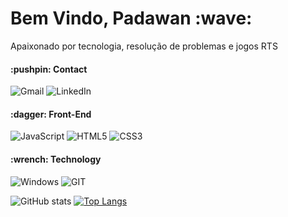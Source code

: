 <h1> Bem Vindo, Padawan :wave: </h1>

<p> Apaixonado por tecnologia, resolução de problemas e jogos RTS </p>

<section>
<h4> :pushpin: Contact </h4>

![Gmail](https://img.shields.io/badge/Gmail-a92727?style=for-the-badge&logo=gmail&logoColor=white)
![LinkedIn](https://img.shields.io/badge/LinkedIn-038bbb?style=for-the-badge&logo=LINKEDIN&logoColor=white)
</section>

<section>
 <h4> :dagger: Front-End</h4>
 
![JavaScript](https://img.shields.io/badge/JavaScript-333333?style=for-the-badge&logo=javascript&logoColor=F7DF1E)
![HTML5](https://img.shields.io/badge/HTML5-333333?style=for-the-badge&logo=HTML5&logoColor=orange)
![CSS3](https://img.shields.io/badge/CSS3-333333?style=for-the-badge&logo=CSS3&logoColor=blue)
</section>

<section>
<h4> :wrench: Technology </h4>

![Windows](https://img.shields.io/badge/Windows-333333?style=for-the-badge&logo=WINDOWS&logoColor=blue)
![GIT](https://img.shields.io/badge/Git-333333?style=for-the-badge&logo=GIT&logoColor=orange)
</section>

![ GitHub stats](https://github-readme-stats.vercel.app/api?username=bkingsd&show_icons=true&theme=cobalt)
[![Top Langs](https://github-readme-stats.vercel.app/api/top-langs/?username=bkingsd&langs_count=8&theme=cobalt)](https://github.com/bkingsd/github-readme-stats)

